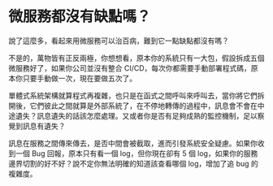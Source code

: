 # 微服務都沒有缺點嗎？

說了這麼多，看起來用微服務可以治百病，難到它一點缺點都沒有嗎？

不是的，萬物皆有正反兩極，你想想看，原本你的系統只有一大包，假設拆成五個微服務好了，如果你公司並沒有整合 CI/CD，每次你都需要手動部署程式碼，原本你只要手動做一次，現在要做五次了。

單體式系統架構就算程式再複雜，也只是在函式之間呼叫來呼叫去，當你將它們拆開後，它們彼此之間就算是外部系統了，在不停地轉傳的過程中，訊息會不會在中途遺失？訊息遺失的話該怎麼處理。又或者你是否有足夠成熟的監控機制，足以察覺到訊息有遺失？

訊息在服務之間傳來傳去，是否中間會被截取，進而引發系統安全疑慮。如果你收到一個 Bug 回報，原本只有看一個 log，但你現在卻有 5 個 log，如果你的服務邊界切割的好不好？說不定你無法明確的知道該查看哪個 log，增加了追 bug 的複雜度。
